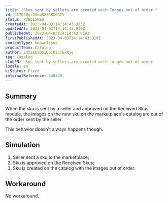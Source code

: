 ```yaml
---
title: "Skus sent by sellers are created with Images out of order."
id: 4I7D9QqrG5nwN2Z8KXGGIV
status: PUBLISHED
createdAt: 2023-04-03T14:14:43.373Z
updatedAt: 2023-04-03T14:14:43.919Z
publishedAt: 2023-04-03T14:14:43.919Z
firstPublishedAt: 2023-04-03T14:14:43.919Z
contentType: knownIssue
productTeam: Catalog
author: 2mXZkbi0oi061KicTExNjo
tag: Catalog
slugEN: skus-sent-by-sellers-are-created-with-images-out-of-order
locale: en
kiStatus: Fixed
internalReference: 648349
---
```


## Summary


When the sku is sent by a seller and approved on the Received Skus module, the images on the new sku on the marketplace's catalog are out of the order sent by the seller.

This behavior doesn't always happens though.



##

## Simulation



1. Seller sent a sku to the marketplace;
2. Sku is approved on the Received Skus;
3. Sku is created on the catalog with the images out of order.


##

## Workaround


No workaround.





